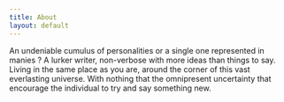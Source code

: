 ```yaml
---
title: About
layout: default
---
```


An undeniable cumulus of personalities or a single one represented in manies ? A lurker writer, non-verbose with more ideas than things to say. Living in the same place as you are, around the corner of this vast everlasting universe. With nothing that the omnipresent uncertainty that encourage the individual to try and say something new.
